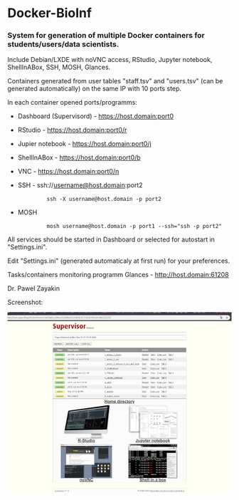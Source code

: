 # Docker-BioInf

### System for generation of multiple Docker containers for students/users/data scientists.

Include Debian/LXDE with noVNC access, RStudio, Jupyter notebook, ShellInABox, SSH, MOSH, Glances.

Containers generated from user tables "staff.tsv" and "users.tsv" (can be generated automatically) on the same IP with 10 ports step.


In each container opened ports/programms:

 * Dashboard (Supervisord) - https://host.domain:port0
 * RStudio - https://host.domain:port0/r
 * Jupier notebook - https://host.domain:port0/j
 * ShellInABox - https://host.domain:port0/b
 * VNC - https://host.domain:port0/n
 * SSH - ssh://username@host.domain:port2

                ssh -X username@host.domain -p port2

 * MOSH

                mosh username@host.domain -p port1 --ssh="ssh -p port2"

All services should be started in Dashboard or selected for autostart in "Settings.ini".

Edit "Settings.ini" (generated automaticaly at first run) for your preferences.


 Tasks/containers monitoring programm Glances - http://host.domain:61208
 
 Dr. Pawel Zayakin

 Screenshot:

 ![](https://github.com/zajakin/Docker-BioInf/raw/master/images/preview.png "Screenshot")
 
 